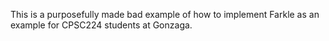 This is a purposefully made bad example of how to implement Farkle as an example for CPSC224 students at Gonzaga.
